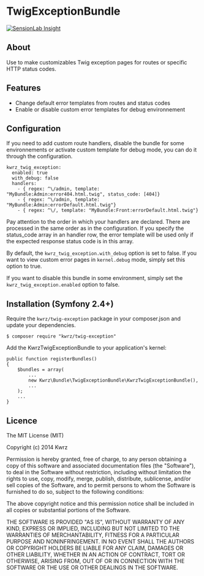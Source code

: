 TwigExceptionBundle
=============


[![SensionLab Insight](https://insight.sensiolabs.com/projects/17d6cbfb-07cc-491a-bb0e-5982fbaf9dc7/big.png)](https://insight.sensiolabs.com/projects/17d6cbfb-07cc-491a-bb0e-5982fbaf9dc7)

## About

Use to make customizables Twig exception pages for routes or specific HTTP status codes.

## Features

* Change default error templates from routes and status codes
* Enable or disable custom error templates for debug environnement

## Configuration

If you need to add custom route handlers, disable the bundle for some environnements or activate custom template for debug mode, you can do it through the configuration.

    kwrz_twig_exception:
      enabled: true
      with_debug: false
      handlers:
        - { regex: ^\/admin, template: "MyBundle:Admin:error404.html.twig", status_code: [404]}
        - { regex: ^\/admin, template: "MyBundle:Admin:errorDefault.html.twig"}
        - { regex: ^\/, template: "MyBundle:Front:errorDefault.html.twig"}

Pay attention to the order in which your handlers are declared. There are processed in the same order as in the configuration. If you specify the status_code array in an handler row, the error template will be used only if the expected response status code is in this array.

By default, the `kwrz_twig_exception.with_debug` option is set to false. If you want to view custom error pages in `kernel.debug` mode, simply set this option to true.

If you want to disable this bundle in some environment, simply set the `kwrz_twig_exception.enabled` option to false.

## Installation (Symfony 2.4+)

Require the `kwrz/twig-exception` package in your composer.json and update your dependencies.

    $ composer require "kwrz/twig-exception"

Add the KwrzTwigExceptionBundle to your application's kernel:

    public function registerBundles()
    {
        $bundles = array(
            ...
            new Kwrz\Bundle\TwigExceptionBundle\KwrzTwigExceptionBundle(),
            ...
        );
        ...
    }

## Licence

The MIT License (MIT)

Copyright (c) 2014 Kwrz

Permission is hereby granted, free of charge, to any person obtaining a copy
of this software and associated documentation files (the "Software"), to deal
in the Software without restriction, including without limitation the rights
to use, copy, modify, merge, publish, distribute, sublicense, and/or sell
copies of the Software, and to permit persons to whom the Software is
furnished to do so, subject to the following conditions:

The above copyright notice and this permission notice shall be included in all
copies or substantial portions of the Software.

THE SOFTWARE IS PROVIDED "AS IS", WITHOUT WARRANTY OF ANY KIND, EXPRESS OR
IMPLIED, INCLUDING BUT NOT LIMITED TO THE WARRANTIES OF MERCHANTABILITY,
FITNESS FOR A PARTICULAR PURPOSE AND NONINFRINGEMENT. IN NO EVENT SHALL THE
AUTHORS OR COPYRIGHT HOLDERS BE LIABLE FOR ANY CLAIM, DAMAGES OR OTHER
LIABILITY, WHETHER IN AN ACTION OF CONTRACT, TORT OR OTHERWISE, ARISING FROM,
OUT OF OR IN CONNECTION WITH THE SOFTWARE OR THE USE OR OTHER DEALINGS IN THE
SOFTWARE.
